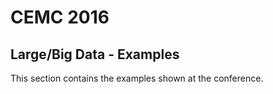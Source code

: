# CEMC 2016
## Large/Big Data - Examples

This section contains the examples shown at the conference.